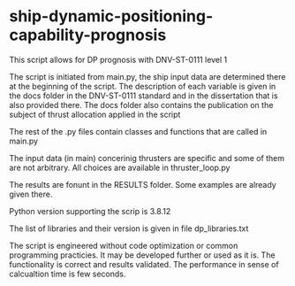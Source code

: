 # ship-dynamic-positioning-capability-prognosis
This script allows for DP prognosis with DNV-ST-0111 level 1

The script is initiated from main.py, the ship input data are determined there at the beginning of the script.
The description of each variable is given in the docs folder in the DNV-ST-0111 standard and in the dissertation that is also provided there.
The docs folder also contains the publication on the subject of thrust allocation applied in the script

The rest of the .py files contain classes and functions that are called in main.py

The input data (in main) concerinig thrusters are specific and some of them are not arbitrary. All choices are available in thruster_loop.py

The results are fonunt in the RESULTS folder. Some examples are already given there.

Python version supporting the scrip is 3.8.12

The list of libraries and their version is given in file dp_libraries.txt

The script is engineered without code optimization or common programming practicies. It may be developed further or used as it is. 
The functionality is correct and results validated. The performance in sense of calcualtion time is few seconds.

